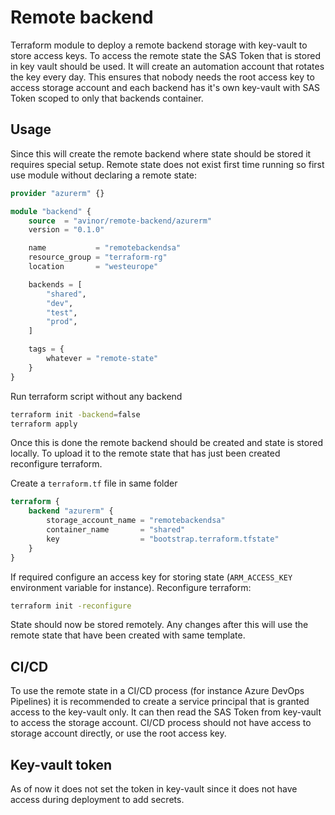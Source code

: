 # Remote backend

Terraform module to deploy a remote backend storage with key-vault to store access keys. To access the remote state the SAS Token that is stored in key vault should be used. It will create an automation account that rotates the key every day. This ensures that nobody needs the root access key to access storage account and each backend has it's own key-vault with SAS Token scoped to only that backends container.

## Usage

Since this will create the remote backend where state should be stored it requires special setup. Remote state does not exist first time running so first use module without declaring a remote state:

```terraform
provider "azurerm" {}

module "backend" {
    source  = "avinor/remote-backend/azurerm"
    version = "0.1.0"

    name           = "remotebackendsa"
    resource_group = "terraform-rg"
    location       = "westeurope"

    backends = [
        "shared",
        "dev",
        "test",
        "prod",
    ]

    tags = {
        whatever = "remote-state"
    }
}
```

Run terraform script without any backend

```bash
terraform init -backend=false
terraform apply
```

Once this is done the remote backend should be created and state is stored locally. To upload it to the remote state that has just been created reconfigure terraform.

Create a `terraform.tf` file in same folder

```terraform
terraform {
    backend "azurerm" {
        storage_account_name = "remotebackendsa"
        container_name       = "shared"
        key                  = "bootstrap.terraform.tfstate"
    }
}
```

If required configure an access key for storing state (`ARM_ACCESS_KEY` environment variable for instance). Reconfigure terraform:

```bash
terraform init -reconfigure
```

State should now be stored remotely. Any changes after this will use the remote state that have been created with same template.

## CI/CD

To use the remote state in a CI/CD process (for instance Azure DevOps Pipelines) it is recommended to create a service principal that is granted access to the key-vault only. It can then read the SAS Token from key-vault to access the storage account. CI/CD process should not have access to storage account directly, or use the root access key.

## Key-vault token

As of now it does not set the token in key-vault since it does not have access during deployment to add secrets.